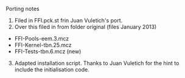 Porting notes

1) Filed in FFI.pck.st frin Juan Vuletich's port.
2) Over this filed in from folder original (files January 2013)
* FFI-Pools-eem.3.mcz
* FFI-Kernel-tbn.25.mcz
* FFI-Tests-tbn.6.mcz   (new)
3) Adapted installation script. 
Thanks to Juan Vuletich for the hint to include the initialisation code.

